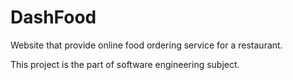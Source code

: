 # DashFood

Website that provide online food ordering service for a restaurant.

This project is the part of software engineering subject.

